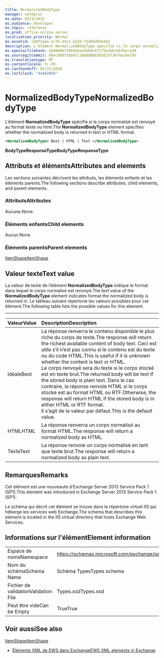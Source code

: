 ```yaml
---
title: NormalizedBodyType
manager: sethgros
ms.date: 03/9/2015
ms.audience: Developer
ms.topic: reference
ms.prod: office-online-server
localization_priority: Normal
ms.assetid: c6973aee-ec7b-44c1-b328-f2204d9de5d1
description: L’élément NormalizedBodyType spécifie si le corps normalisé est renvoyé au format texte ou HTML.
ms.openlocfilehash: e5d968673403eba24a68c67175e3ebcbb35eca39
ms.sourcegitcommit: 88ec988f2bb67c1866d06b361615f3674a24e795
ms.translationtype: MT
ms.contentlocale: fr-FR
ms.lasthandoff: 05/31/2020
ms.locfileid: "44462660"
---
```

# <a name="normalizedbodytype"></a><span data-ttu-id="5331e-103">NormalizedBodyType</span><span class="sxs-lookup"><span data-stu-id="5331e-103">NormalizedBodyType</span></span>

<span data-ttu-id="5331e-104">L’élément **NormalizedBodyType** spécifie si le corps normalisé est renvoyé au format texte ou html.</span><span class="sxs-lookup"><span data-stu-id="5331e-104">The **NormalizedBodyType** element specifies whether the normalized body is returned in text or HTML format.</span></span> 
  
```XML
<NormalizedBodyType> Best | HTML | Text </NormalizedBodyType>
```

 <span data-ttu-id="5331e-105">**BodyTypeResponseType**</span><span class="sxs-lookup"><span data-stu-id="5331e-105">**BodyTypeResponseType**</span></span>
## <a name="attributes-and-elements"></a><span data-ttu-id="5331e-106">Attributs et éléments</span><span class="sxs-lookup"><span data-stu-id="5331e-106">Attributes and elements</span></span>

<span data-ttu-id="5331e-107">Les sections suivantes décrivent les attributs, les éléments enfants et les éléments parents.</span><span class="sxs-lookup"><span data-stu-id="5331e-107">The following sections describe attributes, child elements, and parent elements.</span></span>
  
### <a name="attributes"></a><span data-ttu-id="5331e-108">Attributs</span><span class="sxs-lookup"><span data-stu-id="5331e-108">Attributes</span></span>

<span data-ttu-id="5331e-109">Aucune.</span><span class="sxs-lookup"><span data-stu-id="5331e-109">None.</span></span>
  
### <a name="child-elements"></a><span data-ttu-id="5331e-110">Éléments enfants</span><span class="sxs-lookup"><span data-stu-id="5331e-110">Child elements</span></span>

<span data-ttu-id="5331e-111">Aucun.</span><span class="sxs-lookup"><span data-stu-id="5331e-111">None.</span></span>
  
### <a name="parent-elements"></a><span data-ttu-id="5331e-112">Éléments parents</span><span class="sxs-lookup"><span data-stu-id="5331e-112">Parent elements</span></span>

[<span data-ttu-id="5331e-113">ItemShape</span><span class="sxs-lookup"><span data-stu-id="5331e-113">ItemShape</span></span>](itemshape.md)
  
## <a name="text-value"></a><span data-ttu-id="5331e-114">Valeur texte</span><span class="sxs-lookup"><span data-stu-id="5331e-114">Text value</span></span>

<span data-ttu-id="5331e-115">La valeur de texte de l’élément **NormalizedBodyType** indique le format dans lequel le corps normalisé est renvoyé.</span><span class="sxs-lookup"><span data-stu-id="5331e-115">The text value of the **NormalizedBodyType** element indicates format the normalized body is returned in.</span></span> <span data-ttu-id="5331e-116">Le tableau suivant répertorie les valeurs possibles pour cet élément.</span><span class="sxs-lookup"><span data-stu-id="5331e-116">The following table lists the possible values for this element.</span></span> 
  
****

|<span data-ttu-id="5331e-117">**Valeur**</span><span class="sxs-lookup"><span data-stu-id="5331e-117">**Value**</span></span>|<span data-ttu-id="5331e-118">**Description**</span><span class="sxs-lookup"><span data-stu-id="5331e-118">**Description**</span></span>|
|:-----|:-----|
|<span data-ttu-id="5331e-119">Idéale</span><span class="sxs-lookup"><span data-stu-id="5331e-119">Best</span></span>  <br/> |<span data-ttu-id="5331e-120">La réponse renverra le contenu disponible le plus riche du corps de texte.</span><span class="sxs-lookup"><span data-stu-id="5331e-120">The response will return the richest available content of body text.</span></span> <span data-ttu-id="5331e-121">Ceci est utile s’il n’est pas connu si le contenu est du texte ou du code HTML.</span><span class="sxs-lookup"><span data-stu-id="5331e-121">This is useful if it is unknown whether the content is text or HTML.</span></span>  <br/> <span data-ttu-id="5331e-122">Le corps renvoyé sera du texte si le corps stocké est en texte brut.</span><span class="sxs-lookup"><span data-stu-id="5331e-122">The returned body will be text if the stored body is plain text.</span></span> <span data-ttu-id="5331e-123">Dans le cas contraire, la réponse renvoie HTML si le corps stocké est au format HTML ou RTF.</span><span class="sxs-lookup"><span data-stu-id="5331e-123">Otherwise, the response will return HTML if the stored body is in either HTML or RTF format.</span></span>  <br/> <span data-ttu-id="5331e-124">Il s’agit de la valeur par défaut.</span><span class="sxs-lookup"><span data-stu-id="5331e-124">This is the default value.</span></span>  <br/> |
|<span data-ttu-id="5331e-125">HTML</span><span class="sxs-lookup"><span data-stu-id="5331e-125">HTML</span></span>  <br/> |<span data-ttu-id="5331e-126">La réponse renverra un corps normalisé au format HTML.</span><span class="sxs-lookup"><span data-stu-id="5331e-126">The response will return a normalized body as HTML.</span></span>  <br/> |
|<span data-ttu-id="5331e-127">Texte</span><span class="sxs-lookup"><span data-stu-id="5331e-127">Text</span></span>  <br/> |<span data-ttu-id="5331e-128">La réponse renvoie un corps normalisé en tant que texte brut.</span><span class="sxs-lookup"><span data-stu-id="5331e-128">The response will return a normalized body as plain text.</span></span>  <br/> |
   
## <a name="remarks"></a><span data-ttu-id="5331e-129">Remarques</span><span class="sxs-lookup"><span data-stu-id="5331e-129">Remarks</span></span>

<span data-ttu-id="5331e-130">Cet élément est une nouveauté d'Exchange Server 2013 Service Pack 1 (SP1).</span><span class="sxs-lookup"><span data-stu-id="5331e-130">This element was introduced in Exchange Server 2013 Service Pack 1 (SP1).</span></span>
  
<span data-ttu-id="5331e-131">Le schéma qui décrit cet élément se trouve dans le répertoire virtuel IIS qui héberge les services web Exchange.</span><span class="sxs-lookup"><span data-stu-id="5331e-131">The schema that describes this element is located in the IIS virtual directory that hosts Exchange Web Services.</span></span>
  
## <a name="element-information"></a><span data-ttu-id="5331e-132">Informations sur l'élément</span><span class="sxs-lookup"><span data-stu-id="5331e-132">Element information</span></span>

|||
|:-----|:-----|
|<span data-ttu-id="5331e-133">Espace de noms</span><span class="sxs-lookup"><span data-stu-id="5331e-133">Namespace</span></span>  <br/> |https://schemas.microsoft.com/exchange/services/2006/types  <br/> |
|<span data-ttu-id="5331e-134">Nom du schéma</span><span class="sxs-lookup"><span data-stu-id="5331e-134">Schema Name</span></span>  <br/> |<span data-ttu-id="5331e-135">Schéma Types</span><span class="sxs-lookup"><span data-stu-id="5331e-135">Types schema</span></span>  <br/> |
|<span data-ttu-id="5331e-136">Fichier de validation</span><span class="sxs-lookup"><span data-stu-id="5331e-136">Validation File</span></span>  <br/> |<span data-ttu-id="5331e-137">Types.xsd</span><span class="sxs-lookup"><span data-stu-id="5331e-137">Types.xsd</span></span>  <br/> |
|<span data-ttu-id="5331e-138">Peut être vide</span><span class="sxs-lookup"><span data-stu-id="5331e-138">Can be Empty</span></span>  <br/> |<span data-ttu-id="5331e-139">True</span><span class="sxs-lookup"><span data-stu-id="5331e-139">True</span></span>  <br/> |
   
## <a name="see-also"></a><span data-ttu-id="5331e-140">Voir aussi</span><span class="sxs-lookup"><span data-stu-id="5331e-140">See also</span></span>



[<span data-ttu-id="5331e-141">ItemShape</span><span class="sxs-lookup"><span data-stu-id="5331e-141">ItemShape</span></span>](itemshape.md)


- [<span data-ttu-id="5331e-142">Éléments XML de EWS dans Exchange</span><span class="sxs-lookup"><span data-stu-id="5331e-142">EWS XML elements in Exchange</span></span>](ews-xml-elements-in-exchange.md)

